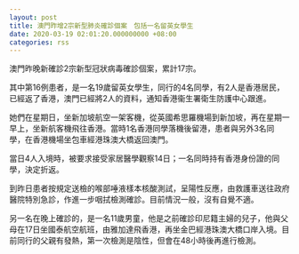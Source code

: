 ```yaml
---
layout: post
title: 澳門昨增2宗新型肺炎確診個案　包括一名留英女學生
date: 2020-03-19 02:01:20.000000000 +08:00
categories: rss
---
```


澳門昨晚新確診2宗新型冠狀病毒確診個案，累計17宗。

其中第16例患者，是一名19歲留英女學生，同行的4名同學，有2人是香港居民，已經返了香港，澳門已經將2人的資料，通知香港衞生署衛生防護中心跟進。

她們在星期日，坐新加坡航空一架客機，從英國希思羅機場到新加坡，再在星期一早上，坐新航客機飛往香港。當時1名香港同學落機後留港，患者與另外3名同學，在香港機場坐包車經港珠澳大橋返回澳門。

當日4人入境時，被要求接受家居醫學觀察14日；一名同時持有香港身份證的同學，決定折返。

到昨日患者按規定送檢的喉部唾液樣本核酸測試，呈陽性反應，由救護車送往政府醫院特別急診，作進一步咽拭檢測確診。目前情況一般，沒有自覺不適。

另一名在晚上確診的，是一名11歲男童，他是之前確診印尼籍主婦的兒子，他與父母在17日坐國泰航空航班，由雅加達飛香港，再坐金巴經港珠澳大橋口岸入境。目前同行的父親有發熱，第一次檢測是陰性，但會在48小時後再進行檢測。
